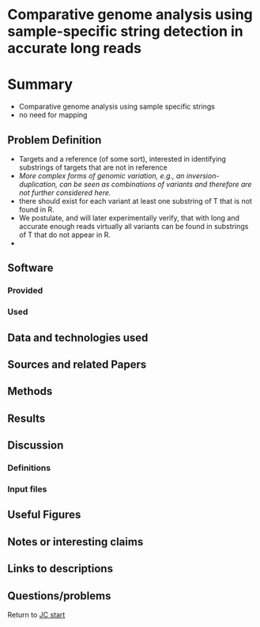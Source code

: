 # Comparative genome analysis using sample-specific string detection in accurate long reads

# Summary
- Comparative genome analysis using sample specific strings
- no need for mapping


## Problem Definition
- Targets and a reference (of some sort), interested in identifying substrings of targets that are not in reference
- _More complex forms of genomic variation, e.g., an inversion-duplication, can be seen as combinations of variants and therefore are not further considered here._
- there should exist for each variant at least one substring of T that is not found in R.
- We postulate, and will later experimentally verify, that with long and accurate enough reads virtually all variants can be found in substrings of T that do not appear in R.
- 


## Software 
### Provided
### Used 

## Data and technologies used

## Sources and related Papers

## Methods

## Results

## Discussion



### Definitions

### Input files

## Useful Figures



## Notes or interesting claims

## Links to descriptions

## Questions/problems

Return to [JC start](../../)

